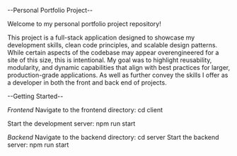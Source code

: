 --Personal Portfolio Project--

Welcome to my personal portfolio project repository!

This project is a full-stack application designed to showcase my development skills, clean code principles, and scalable design patterns. While certain aspects of the codebase may appear overengineered for a site of this size, this is intentional. My goal was to highlight reusability, modularity, and dynamic capabilities that align with best practices for larger, production-grade applications. As well as further convey the skills I offer as a developer in both the front and back end of projects.

--Getting Started--

*Frontend*
Navigate to the frontend directory: cd client

Start the development server: npm run start

*Backend*
Navigate to the backend directory: cd server
Start the backend server: npm run start